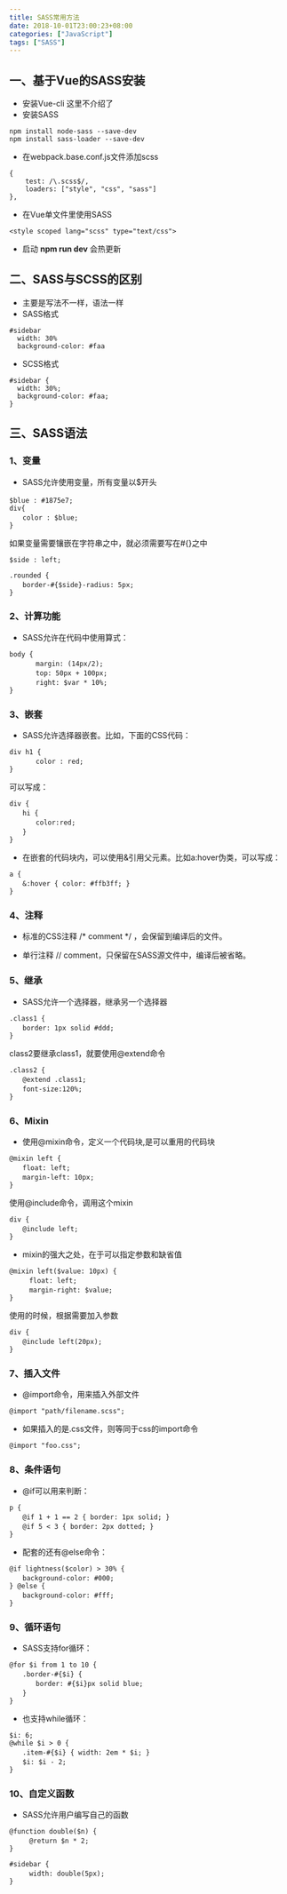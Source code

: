 ```yaml
---
title: SASS常用方法
date: 2018-10-01T23:00:23+08:00
categories: ["JavaScript"]
tags: ["SASS"]
---
```


## 一、基于Vue的SASS安装

- 安装Vue-cli 这里不介绍了
- 安装SASS
```angular2
npm install node-sass --save-dev
npm install sass-loader --save-dev
```
- 在webpack.base.conf.js文件添加scss
```angular2
{
    test: /\.scss$/,
    loaders: ["style", "css", "sass"]
},
```
- 在Vue单文件里使用SASS
```angular2
<style scoped lang="scss" type="text/css">
```
- 启动 **npm run dev** 会热更新

## 二、SASS与SCSS的区别

- 主要是写法不一样，语法一样
- SASS格式
```angular2
#sidebar
  width: 30%
  background-color: #faa
```
- SCSS格式
```angular2
#sidebar {
  width: 30%;
  background-color: #faa;
}
```

## 三、SASS语法

### 1、变量

- SASS允许使用变量，所有变量以$开头
```angular2
$blue : #1875e7;　
div{
　　color : $blue;
}
```
如果变量需要镶嵌在字符串之中，就必须需要写在#{}之中
```angular2
$side : left;

.rounded {
　　border-#{$side}-radius: 5px;
}
```

### 2、计算功能
- SASS允许在代码中使用算式：
```angular2
body {
　　　　margin: (14px/2);
　　　　top: 50px + 100px;
　　　　right: $var * 10%;
}
```

### 3、嵌套
- SASS允许选择器嵌套。比如，下面的CSS代码：
```angular2
div h1 {
　　　　color : red;
}
```
可以写成：
```angular2
div {
　　hi {
　　　　color:red;
　　}
}
```
- 在嵌套的代码块内，可以使用&引用父元素。比如a:hover伪类，可以写成：
```angular2
a {
　　&:hover { color: #ffb3ff; }
}
```

### 4、注释

- 标准的CSS注释 /* comment */ ，会保留到编译后的文件。

- 单行注释 // comment，只保留在SASS源文件中，编译后被省略。

### 5、继承

- SASS允许一个选择器，继承另一个选择器
```angular2
.class1 {
　　border: 1px solid #ddd;
}
```
class2要继承class1，就要使用@extend命令
```angular2
.class2 {
　　@extend .class1;
　　font-size:120%;
}
```
### 6、Mixin

- 使用@mixin命令，定义一个代码块,是可以重用的代码块
```angular2
@mixin left {
　　float: left;
　　margin-left: 10px;
}
```
使用@include命令，调用这个mixin
```angular2
div {
　　@include left;
}
```
- mixin的强大之处，在于可以指定参数和缺省值
```angular2
@mixin left($value: 10px) {
　　　float: left;
　　　margin-right: $value;
}
```
使用的时候，根据需要加入参数
```angular2
div {
　　@include left(20px);
}
```

### 7、插入文件

- @import命令，用来插入外部文件
```angular2
@import "path/filename.scss";
```
- 如果插入的是.css文件，则等同于css的import命令

```angular2
@import "foo.css";
```

### 8、条件语句

- @if可以用来判断：
```angular2
p {
　　@if 1 + 1 == 2 { border: 1px solid; }
　　@if 5 < 3 { border: 2px dotted; }
}
```
- 配套的还有@else命令：
```angular2
@if lightness($color) > 30% {
　　background-color: #000;
} @else {
　　background-color: #fff;
}
```

### 9、循环语句

- SASS支持for循环：
```angular2
@for $i from 1 to 10 {
　　.border-#{$i} {
　　　　border: #{$i}px solid blue;
　　}
}
```
- 也支持while循环：
```angular2
$i: 6;
@while $i > 0 {
　　.item-#{$i} { width: 2em * $i; }
　　$i: $i - 2;
}
```

### 10、自定义函数

- SASS允许用户编写自己的函数
```angular2
@function double($n) {
　　　@return $n * 2;
}

#sidebar {
　　　width: double(5px);
}
```
